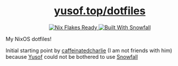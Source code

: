 <h1 align="center"><a href="https://yusof.top/dotfiles">yusof.top/dotfiles</a></h1>

<p align="center">
 <a href="https://nixos.wiki/wiki/Flakes" target="_blank">
  <img alt="Nix Flakes Ready" src="https://img.shields.io/static/v1?logo=nixos&logoColor=d8dee9&label=Nix%20Flakes&labelColor=5e81ac&message=Ready&color=d8dee9&style=for-the-badge">
</a>
 <a href="https://github.com/snowfallorg/lib" target="_blank">
  <img alt="Built With Snowfall" src="https://img.shields.io/static/v1?logoColor=d8dee9&label=Built%20With&labelColor=5e81ac&message=Snowfall&color=d8dee9&style=for-the-badge">
 </a>
</p>

My NixOS dotfiles!

Initial starting point by [caffeinatedcharlie](https://github.com/caffeinatedcharlie/) (I am not friends with him) because [Yusof](https://github.com/yoloyusof) could not be bothered to use [Snowfall](https://snowfall.org/)
